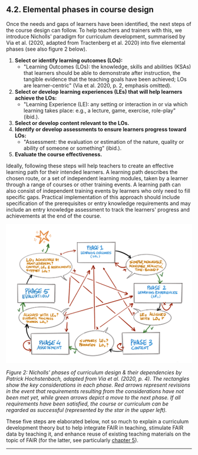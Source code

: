 ## 4.2. Elemental phases in course design

Once the needs and gaps of learners have been identified, the next steps of the course design can follow. To help teachers and trainers with this, we introduce Nicholls&#39; paradigm for curriculum development, summarised by Via et al. (2020, adapted from Tractenberg et al. 2020) into five elemental phases (see also figure 2 below).

1. **Select or identify learning outcomes (LOs):**
   - &quot;Learning Outcomes (LOs): the knowledge, skills and abilities (KSAs) that learners should be able to demonstrate after instruction, the tangible evidence that the teaching goals have been achieved; LOs are learner-centric&quot; (Via et al. 2020, p. 2, emphasis omitted).
2. **Select or develop learning experiences (LEs) that will help learners achieve the LOs:**
   - &quot;Learning Experience (LE): any setting or interaction in or via which learning takes place: e.g., a lecture, game, exercise, role-play&quot; (ibid.).
3. **Select or develop content relevant to the LOs.**
4. **Identify or develop assessments to ensure learners progress toward LOs:**
   - &quot;Assessment: the evaluation or estimation of the nature, quality or ability of someone or something&quot; (ibid.).
5. **Evaluate the course effectiveness.**

Ideally, following these steps will help teachers to create an effective learning path for their intended learners. A learning path describes the chosen route, or a set of independent learning modules, taken by a learner through a range of courses or other training events. A learning path can also consist of independent training events by learners who only need to fill specific gaps. Practical implementation of this approach should include specification of the prerequisites or entry knowledge requirements and may include an entry knowledge assessment to track the learners&#39; progress and achievements at the end of the course.

![](../Images/4_1_figure_2_4.png)

_Figure 2: Nicholls&#39; phases of curriculum design &amp; their dependencies by Patrick Hochstenbach, adapted from Via et al. (2020, p. 4). The rectangles show the key considerations in each phase. Red arrows represent revisions in the event that requirements resulting from the considerations have not been met yet, while green arrows depict a move to the next phase. If all requirements have been satisfied, the course or curriculum can be regarded as successful (represented by the star in the upper left)._

These five steps are elaborated below, not so much to explain a curriculum development theory but to help integrate FAIR in teaching, stimulate FAIR data by teaching it, and enhance reuse of existing teaching materials on the topic of FAIR (for the latter, see particularly [chapter 5](../5FAIRlessonPlans/0LessonPlans.md)).

---
